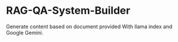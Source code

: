 # RAG-QA-System-Builder
Generate content based on document provided With llama index and Google Gemini.
